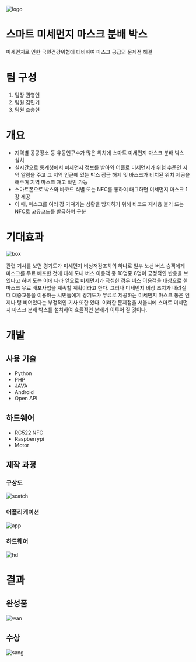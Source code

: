 ![logo](https://github.com/wjrmffldrhrl/hackathon/blob/master/Logo.png)

# 스마트 미세먼지 마스크 분배 박스
미세먼지로 인한 국민건강위협에 대비하여 마스크 공급의 문제점 해결

# 팀 구성
1. 팀장 권영언
2. 팀원 김민기
3. 팀원 조승현

# 개요
- 지역별 공공장소 등 유동인구수가 많은 위치에 스마트 미세먼지 마스크 분배 박스 설치
- 실시간으로 통계청에서 미세먼지 정보를 받아와 어플로 미세먼지가 위험 수준인 지역 알림을 주고 그 지역 인근에 있는 박스 잠금 해제 및 바스크가 비치된 위치 제공을 해주며 지역 마스크 재고 확인 가능
- 스마트폰으로 박스와 바코드 식별 또는 NFC를 통하여 태그하면 미세먼지 마스크 1장 제공
- 이 때, 마스크를 여러 장 가져가는 상황을 방지하기 위해 바코드 재사용 불가 또는 NFC로 고유코드를 발급하여 구분

# 기대효과
![box](https://github.com/wjrmffldrhrl/hackathon/blob/master/%EB%AF%B8%EC%84%B8%EB%A8%BC%EC%A7%80%20%EC%83%81%EC%9E%90.png)  

관련 기사를 보면 경기도가 미세먼지 비상저감조치의 하나로 일부 노선 버스 승객에게 마스크를 무료 배포한 것에 대해 도내 버스 이용객 중 10명중 8명이 긍정적인 반응을 보였다고 하며 도는 이에 다라 앞으로 미세먼지가 극심한 경우 버스 이용객을 대상으로 한 마스크 무료 배포사업을 계속할 계획이라고 한다. 그러나 미세먼지 비상 조치가 내려질 때 대중교통을 이용하는 시민들에게 경기도가 무료로 제공하는 미세먼지 마스크 통은 언제나 텅 비어있다는 부정적인 기사 또한 있다. 이러한 문제점을 서울시에 스마트 미세먼지 마스크 분배 박스를 설치하여 효율적인 분배가 이루어 질 것이다.

# 개발
## 사용 기술
- Python
- PHP
- JAVA
- Android
- Open API

## 하드웨어
- RC522 NFC
- Raspberrypi
- Motor

## 제작 과정
### 구상도
![scatch](https://github.com/wjrmffldrhrl/hackathon/blob/master/scatch.jpg)  

### 어플리케이션
![app](https://github.com/wjrmffldrhrl/hackathon/blob/master/application.PNG)

### 하드웨어
![hd](https://github.com/wjrmffldrhrl/hackathon/blob/master/%EC%A0%9C%EC%9E%91.jpg)

# 결과
## 완성품
![wan](https://github.com/wjrmffldrhrl/hackathon/blob/master/%EC%99%84%EC%84%B1.jpg)

## 수상
![sang](https://github.com/wjrmffldrhrl/hackathon/blob/master/%EC%88%98%EC%83%81.jpg)

